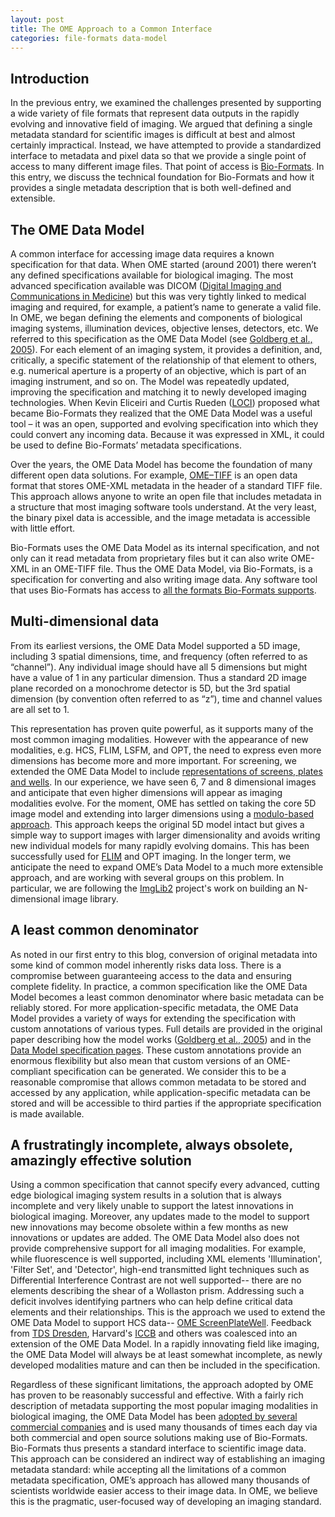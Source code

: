 ```yaml
---
layout: post
title: The OME Approach to a Common Interface
categories: file-formats data-model
---
```


## Introduction

In the previous entry, we examined the challenges presented by supporting a
wide variety of file formats that represent data outputs in the rapidly
evolving and innovative field of imaging. We argued that defining a single
metadata standard for scientific images is difficult at best and almost
certainly impractical. Instead, we have attempted to provide a standardized
interface to metadata and pixel data so that we provide a single point of
access to many different image files. That point of access is [Bio-Formats](http://www.openmicroscopy.org/site/products/bio-formats). In
this entry, we discuss the technical foundation for Bio-Formats and how it
provides a single metadata description that is both well-defined and
extensible.

## The OME Data Model

A common interface for accessing image data requires a known specification for
that data. When OME started (around 2001) there weren’t any defined
specifications available for biological imaging. The most advanced
specification available was DICOM
([Digital Imaging and Communications in Medicine](http://medical.nema.org/Dicom/about-DICOM.html))
but this was very tightly linked to medical imaging and required, for
example, a patient’s name to generate a valid file. In OME, we began
defining the elements and components of biological imaging systems,
illumination devices, objective lenses, detectors, etc. We referred to this
specification as the OME Data Model (see
[Goldberg et al., 2005](http://genomebiology.com/content/6/5/R47)). For each
element of an imaging system, it provides a definition, and, critically, a
specific statement of the relationship of that element to others, e.g.
numerical aperture is a property of an objective, which is part of an imaging
instrument, and so on. The Model was repeatedly updated, improving the
specification and matching it to newly developed imaging technologies. When
Kevin Eliceiri and Curtis Rueden ([LOCI](http://loci.wisc.edu/)) proposed what became Bio-Formats they
realized that the OME Data Model was a useful tool – it was an open,
supported and evolving specification into which they could convert any
incoming data. Because it was expressed in XML, it could be used to define
Bio-Formats’ metadata specifications.

Over the years, the OME Data Model has become the foundation of many different
open data solutions. For example,
[OME–TIFF](http://www.openmicroscopy.org/site/support/ome-model/ome-tiff/) is
an open data format that stores OME-XML metadata in the header of a standard
TIFF file. This approach allows anyone to write an open file that includes
metadata in a structure that most imaging software tools understand. At the
very least, the binary pixel data is accessible, and the image metadata is
accessible with little effort.

Bio-Formats uses the OME Data Model as its internal specification, and not
only can it read metadata from proprietary files but it can also write OME-XML
in an OME-TIFF file. Thus the OME Data Model, via Bio-Formats, is a
specification for converting and also writing image data. Any software tool
that uses Bio-Formats has access to
[all the formats Bio-Formats supports](http://www.openmicroscopy.org/site/support/bio-formats/supported-formats.html).

## Multi-dimensional data

From its earliest versions, the OME Data Model supported a 5D image, including
3 spatial dimensions, time, and frequency (often referred to as “channel”).
Any individual image should have all 5 dimensions but might have a value of 1
in any particular dimension. Thus a standard 2D image plane recorded on a
monochrome detector is 5D, but the 3rd spatial dimension (by convention often
referred to as “z”), time and channel values are all set to 1.

This representation has proven quite powerful, as it supports many of the most
common imaging modalities. However with the appearance of new modalities, e.g.
HCS, FLIM, LSFM, and OPT, the need to express even more dimensions has become
more and more important. For screening, we extended the OME Data Model to
include [representations of screens, plates and wells](http://www.openmicroscopy.org/site/support/ome-model/developers/screen-plate-well.html).
In our experience, we have seen 6, 7 and 8 dimensional images and anticipate
that even higher dimensions will appear as imaging modalities evolve. For the
moment, OME has settled on taking the core 5D image model and extending into
larger dimensions using a
[modulo-based approach](http://www.openmicroscopy.org/site/support/ome-model/developers/6d-7d-and-8d-storage.html).
This approach keeps the original 5D model intact but gives a simple way to
support images with larger dimensionality and avoids writing new individual
models for many rapidly evolving domains. This has been successfully used for
[FLIM](http://www.openmicroscopy.org/site/products/partner/flimfit)
and OPT imaging. In the longer term, we anticipate the need to expand
OME’s Data Model to a much more extensible approach, and are working with
several groups on this problem. In particular, we are following the
[ImgLib2](http://imglib2.net) project's work on building an N-dimensional
image library.

## A least common denominator

As noted in our first entry to this blog, conversion of original metadata into
some kind of common model inherently risks data loss. There is a compromise
between guaranteeing access to the data and ensuring complete fidelity. In
practice, a common specification like the OME Data Model becomes a least
common denominator where basic metadata can be reliably stored. For more
application-specific metadata, the OME Data Model provides a variety of ways
for extending the specification with custom annotations of various types. Full
details are provided in the original paper describing how the model works
([Goldberg et al., 2005](http://genomebiology.com/content/6/5/R47)) and in the
[Data Model specification pages](http://www.openmicroscopy.org/site/support/ome-model/).
These custom annotations provide an enormous flexibility but also mean that
custom versions of an OME-compliant specification can be generated. We
consider this to be a reasonable compromise that allows common metadata to be
stored and accessed by any application, while application-specific metadata
can be stored and will be accessible to third parties if the appropriate
specification is made available.

## A frustratingly incomplete, always obsolete, amazingly effective solution

Using a common specification that cannot specify every advanced,
cutting edge biological imaging system results in a solution that is always
incomplete and very likely unable to support the latest innovations in
biological imaging. Moreover, any updates made to the model to support new
innovations may become obsolete within a few months as new innovations
or updates are added. The OME Data Model also does not provide comprehensive
support for all imaging modalities. For example, while fluorescence is well
supported, including XML elements 'Illumination', 'Filter Set', and
'Detector', high-end transmitted light techniques such as Differential
Interference Contrast are not well supported-- there are no elements
describing the shear of a Wollaston prism. Addressing such a deficit involves 
identifying partners who can help define critical data elements and their relationships. 
This is the approach we used to extend the OME Data Model to support HCS data-- [OME ScreenPlateWell](http://www.openmicroscopy.org/site/support/ome-model/developers/screen-plate-well.html). Feedback from [TDS Dresden](http://www.mpi-cbg.de/facilities/profiles/ht-tds.html), Harvard's [ICCB](http://iccb.med.harvard.edu/) and others was coalesced into an extension of the OME Data Model. In a rapidly innovating field like imaging, the OME Data Model will always be at least somewhat incomplete, as newly developed modalities mature and can then be included in the specification. 

Regardless of these significant limitations, the approach adopted by OME has
proven to be reasonably successful and effective. With a fairly rich
description of metadata supporting the most popular imaging modalities in
biological imaging, the OME Data Model has been
[adopted by several commercial companies](http://www.openmicroscopy.org/site/support/ome-model/ome-tiff/index.html#support)
and is used many thousands of times each day via both commercial and open
source solutions making use of Bio-Formats. Bio-Formats thus presents a
standard interface to scientific image data. This approach can be considered
an indirect way of establishing an imaging metadata standard: while accepting
all the limitations of a common metadata specification, OME’s approach has
allowed many thousands of scientists worldwide easier access to their image
data. In OME, we believe this is the pragmatic, user-focused way of developing
an imaging standard.

